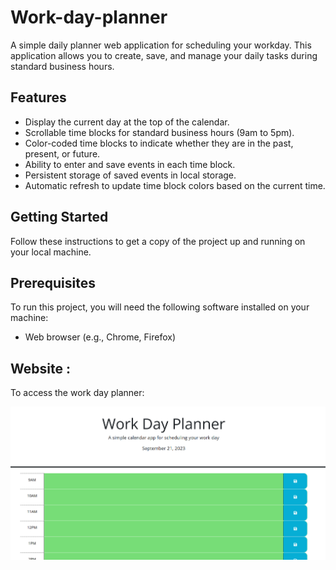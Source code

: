 # Work-day-planner

A simple daily planner web application for scheduling your workday. This application allows you to create, save, and manage your daily tasks during standard business hours.

## Features

- Display the current day at the top of the calendar.
- Scrollable time blocks for standard business hours (9am to 5pm).
- Color-coded time blocks to indicate whether they are in the past, present, or future.
- Ability to enter and save events in each time block.
- Persistent storage of saved events in local storage.
- Automatic refresh to update time block colors based on the current time.

## Getting Started

Follow these instructions to get a copy of the project up and running on your local machine.

## Prerequisites

To run this project, you will need the following software installed on your machine:

- Web browser (e.g., Chrome, Firefox)

## Website : 
To access the work day planner: 

![Alt text](image.png)